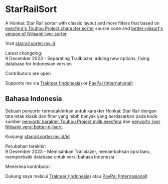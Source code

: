 # StarRailSort
A Honkai: Star Rail sorter with classic layout and more filters that based on [execfera's Touhou Project character sorter](https://tohosort.frelia.my/) source code and [better-nijisort's version of Nijisanji liver sorter](https://better-nijisort/pages.dev).

Visit [starrail.sorter.my.id](https://starrail.sorter.my.id/)

Latest changelog:<br>
9 December 2023 - Separating Trailblazer, adding new options, fixing database for Indonesian version

Contributors are open

Supports me via [Trakteer (Indonesia)](https://trakteer.id/ufalsalman/tip) or [PayPal (International)](https://paypal.me/ufalsalman)

## Bahasa Indonesia

Sebuah penyortir termutakhirkan untuk karakter Honkai: Star Rail dengan tata letak klasik dan  filter yang lebih banyak yang berdasarkan pada kode sumber [penyortir karakter Touhou Project milik execfera](https://tohosort.frelia.my/) dan [penyortir liver Nijisanji versi better-nijisort](https://better-nijisort/pages.dev).

Kunjungi [starrail.sorter.my.id/id](https://starrail.sorter.my.id/id)

Perubahan terakhir:<br>
9 Desember 2023 - Memisahkan Trailblazer, menambahkan opsi baru, memperbaiki database untuk versi bahasa Indonesia

Menerima kontributor.

Dukung saya melalui [Trakteer (Indonesia)](https://trakteer.id/ufalsalman/tip) atau [PayPal (Internasional)](https://paypal.me/ufalsalman)
